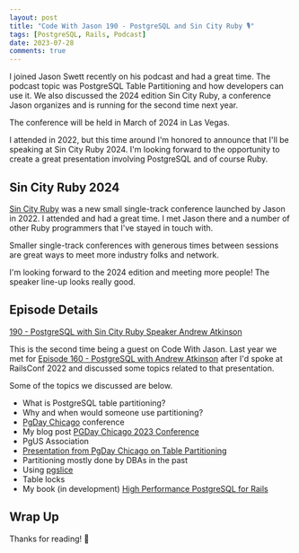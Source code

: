 ```yaml
---
layout: post
title: "Code With Jason 190 - PostgreSQL and Sin City Ruby 🎙️"
tags: [PostgreSQL, Rails, Podcast]
date: 2023-07-28
comments: true
---
```


I joined Jason Swett recently on his podcast and had a great time. The podcast topic was PostgreSQL Table Partitioning and how developers can use it. We also discussed the 2024 edition Sin City Ruby, a conference Jason organizes and is running for the second time next year.

The conference will be held in March of 2024 in Las Vegas.

I attended in 2022, but this time around I'm honored to announce that I'll be speaking at Sin City Ruby 2024. I'm looking forward to the opportunity to create a great presentation involving PostgreSQL and of course Ruby.

## Sin City Ruby 2024

[Sin City Ruby](https://www.sincityruby.com) was a new small single-track conference launched by Jason in 2022. I attended and had a great time. I met Jason there and a number of other Ruby programmers that I've stayed in touch with.

Smaller single-track conferences with generous times between sessions are great ways to meet more industry folks and network.

I'm looking forward to the 2024 edition and meeting more people! The speaker line-up looks really good.

## Episode Details

[190 - PostgreSQL with Sin City Ruby Speaker Andrew Atkinson](https://www.codewithjason.com/podcast/13240572-190-postgresql-with-sin-city-ruby-speaker-andrew-atkinson/)

This is the second time being a guest on Code With Jason. Last year we met for [Episode 160 - PostgreSQL with Andrew Atkinson](https://www.codewithjason.com/podcast/11223850-160-postgresql-with-andrew-atkinson/) after I'd spoke at RailsConf 2022 and discussed some topics related to that presentation.

Some of the topics we discussed are below.

- What is PostgreSQL table partitioning?
- Why and when would someone use partitioning?
- [PgDay Chicago](https://2023.pgdaychicago.org) conference
- My blog post [PGDay Chicago 2023 Conference](/blog/2023/05/24/pgday-chicago)
- PgUS Association
- [Presentation from PgDay Chicago on Table Partitioning](https://speakerdeck.com/andyatkinson/partitioning-billions-of-rows-without-downtime)
- Partitioning mostly done by DBAs in the past
- Using [pgslice](https://github.com/ankane/pgslice)
- Table locks
- My book (in development) [High Performance PostgreSQL for Rails](https://pgrailsbook.com)


## Wrap Up

Thanks for reading! 👋
